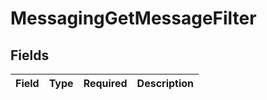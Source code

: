 # MessagingGetMessageFilter


## Fields

| Field       | Type        | Required    | Description |
| ----------- | ----------- | ----------- | ----------- |